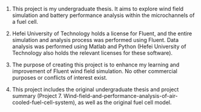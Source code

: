 1. This project is my undergraduate thesis.
It aims to explore wind field simulation and battery performance analysis within the microchannels of a fuel cell.

2. Hefei University of Technology holds a license for Fluent, and the entire simulation
and analysis process was performed using Fluent. Data analysis was performed using Matlab
and Python (Hefei University of Technology also holds the relevant licenses for these software).

3. The purpose of creating this project is to enhance my learning and improvement of Fluent
wind field simulation. No other commercial purposes or conflicts of interest exist.

4. This project includes the original undergraduate thesis and project summary
(Project 7. Wind-field-and-performance-analysis-of-air-cooled-fuel-cell-system),
as well as the original fuel cell model.
